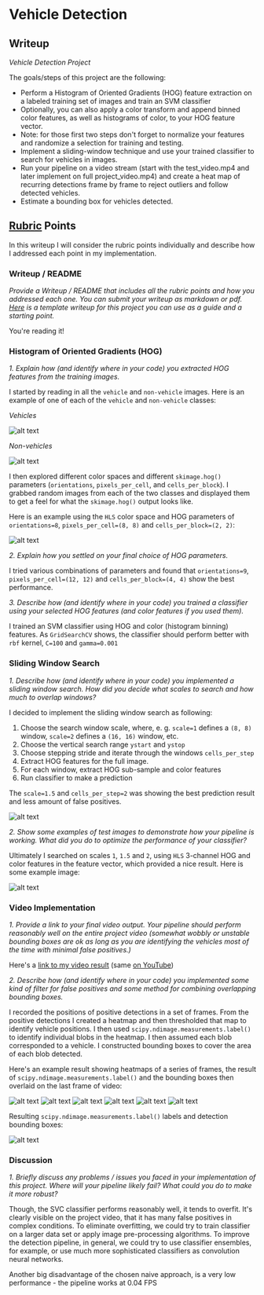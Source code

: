 # Vehicle Detection

## Writeup

*Vehicle Detection Project*

The goals/steps of this project are the following:

* Perform a Histogram of Oriented Gradients (HOG) feature extraction on a labeled training set of images and train an SVM classifier
* Optionally, you can also apply a color transform and append binned color features, as well as histograms of color, to your HOG feature vector. 
* Note: for those first two steps don't forget to normalize your features and randomize a selection for training and testing.
* Implement a sliding-window technique and use your trained classifier to search for vehicles in images.
* Run your pipeline on a video stream (start with the test_video.mp4 and later implement on full project_video.mp4) and create a heat map of recurring detections frame by frame to reject outliers and follow detected vehicles.
* Estimate a bounding box for vehicles detected.

[//]: # (Image References)
[image1]: ./images/cars.png
[image2]: ./images/not_cars.png
[image3]: ./images/HOG_example.png
[image4]: ./images/sliding_windows.png
[image5]: ./images/multiple_boxes.png
[image6]: ./images/frame_heatmaps_1.png
[image7]: ./images/frame_heatmaps_2.png
[image8]: ./images/frame_heatmaps_3.png
[image9]: ./images/frame_heatmaps_4.png
[image10]: ./images/frame_heatmaps_5.png
[image11]: ./images/frame_heatmaps_6.png
[image12]: ./images/frames_window_labels.png
[video1]: ./project_video.mp4

## [Rubric](https://review.udacity.com/#!/rubrics/513/view) Points

In this writeup I will consider the rubric points individually and describe how I addressed each point in my implementation.  

### Writeup / README

*Provide a Writeup / README that includes all the rubric points and how you addressed each one.  You can submit your writeup as markdown or pdf.  [Here](https://github.com/udacity/CarND-Vehicle-Detection/blob/master/writeup_template.md) is a template writeup for this project you can use as a guide and a starting point.*  

You're reading it!

### Histogram of Oriented Gradients (HOG)

*1. Explain how (and identify where in your code) you extracted HOG features from the training images.*

I started by reading in all the `vehicle` and `non-vehicle` images.  Here is an example of one of each of the `vehicle` and `non-vehicle` classes:

*Vehicles*

![alt text][image1]

*Non-vehicles*

![alt text][image2]

I then explored different color spaces and different `skimage.hog()` parameters (`orientations`, `pixels_per_cell`, and `cells_per_block`).  I grabbed random images from each of the two classes and displayed them to get a feel for what the `skimage.hog()` output looks like.

Here is an example using the `HLS` color space and HOG parameters of `orientations=8`, `pixels_per_cell=(8, 8)` and `cells_per_block=(2, 2)`:

![alt text][image3]

*2. Explain how you settled on your final choice of HOG parameters.*

I tried various combinations of parameters and found that `orientations=9`, `pixels_per_cell=(12, 12)` and `cells_per_block=(4, 4)` show the best performance.

*3. Describe how (and identify where in your code) you trained a classifier using your selected HOG features (and color features if you used them).*

I trained an SVM classifier using HOG and color (histogram binning) features.
As `GridSearchCV` shows, the classifier should perform better with `rbf` kernel, `C=100` and `gamma=0.001`

### Sliding Window Search

*1. Describe how (and identify where in your code) you implemented a sliding window search.  How did you decide what scales to search and how much to overlap windows?*

I decided to implement the sliding window search as following:
1. Choose the search window scale, where, e. g. `scale=1` defines a `(8, 8)` window, `scale=2` defines a `(16, 16)` window, etc.
2. Choose the vertical search range `ystart` and `ystop`
3. Choose stepping stride and iterate through the windows `cells_per_step`
4. Extract HOG features for the full image.
5. For each window, extract HOG sub-sample and color features
6. Run classifier to make a prediction

The `scale=1.5` and `cells_per_step=2` was showing the best prediction result and less amount of false positives.

![alt text][image4]

*2. Show some examples of test images to demonstrate how your pipeline is working.  What did you do to optimize the performance of your classifier?*

Ultimately I searched on scales `1`, `1.5` and `2`, using `HLS` 3-channel HOG and color features in the feature vector, which provided a nice result.  Here is some example image:

![alt text][image5]

### Video Implementation

*1. Provide a link to your final video output.  Your pipeline should perform reasonably well on the entire project video (somewhat wobbly or unstable bounding boxes are ok as long as you are identifying the vehicles most of the time with minimal false positives.)*

Here's a [link to my video result](./video_output/project_video.mp4) (same [on YouTube](https://youtu.be/KjeggkXVlnA))

*2. Describe how (and identify where in your code) you implemented some kind of filter for false positives and some method for combining overlapping bounding boxes.*

I recorded the positions of positive detections in a set of frames. From the positive detections I created a heatmap and then thresholded that map to identify vehicle positions.  I then used `scipy.ndimage.measurements.label()` to identify individual blobs in the heatmap.  I then assumed each blob corresponded to a vehicle.  I constructed bounding boxes to cover the area of each blob detected.  

Here's an example result showing heatmaps of a series of frames, the result of `scipy.ndimage.measurements.label()` and the bounding boxes then overlaid on the last frame of video:

![alt text][image6]
![alt text][image7]
![alt text][image8]
![alt text][image9]
![alt text][image10]
![alt text][image11]

Resulting `scipy.ndimage.measurements.label()` labels and detection bounding boxes:

![alt text][image12]

### Discussion

*1. Briefly discuss any problems / issues you faced in your implementation of this project.  Where will your pipeline likely fail?  What could you do to make it more robust?*

Though, the SVC classifier performs reasonably well, it tends to overfit. It's clearly visible on the project video, that it has many false positives in complex conditions.
To eliminate overfitting, we could try to train classifier on a larger data set or apply image pre-processing algorithms.
To improve the detection pipeline, in general, we could try to use classifier ensembles, for example, or use much more sophisticated classifiers as convolution neural networks. 

Another big disadvantage of the chosen naive approach, is a very low performance - the pipeline works at 0.04 FPS